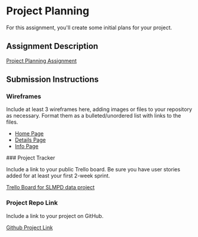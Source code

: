 # Project Planning
For this assignment, you'll create some initial plans for your project.

## Assignment Description
[Project Planning Assignment](https://education.launchcode.org/liftoff/modules/assignments/project-planning)

## Submission Instructions

### Wireframes

Include at least 3 wireframes here, adding images or files to your repository as necessary. Format them as a bulleted/unordered list with links to the files.
<ul>
    <li><a href=https://github.com/dconford/liftoff-assignments/tree/master/resources/HomePage.pdf>Home Page</a></li>
    <li><a href=https://github.com/dconford/liftoff-assignments/tree/master/resources/DetailsPage.pdf>Details Page</a></li>
    <li><a href=https://github.com/dconford/liftoff-assignments/tree/master/resources/InfoPage.pdf>Info Page</a></li>
</ul>
### Project Tracker

Include a link to your public Trello board. Be sure you have user stories added for at least your first 2-week sprint.

[Trello Board for SLMPD data project](https://trello.com/b/RXWPkudo/slmpd-data-visualization-tool)


### Project Repo Link



Include a link to your project on GitHub.

[Github Project Link](https://github.com/dconford/jhipster_hello_world.git)
